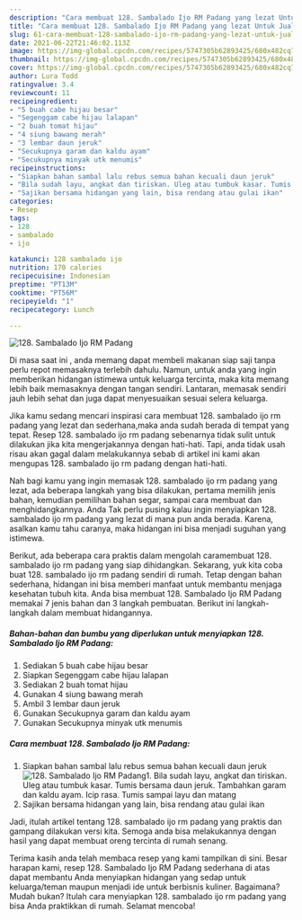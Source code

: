 ```yaml
---
description: "Cara membuat 128. Sambalado Ijo RM Padang yang lezat Untuk Jualan"
title: "Cara membuat 128. Sambalado Ijo RM Padang yang lezat Untuk Jualan"
slug: 61-cara-membuat-128-sambalado-ijo-rm-padang-yang-lezat-untuk-jualan
date: 2021-06-22T21:46:02.113Z
image: https://img-global.cpcdn.com/recipes/5747305b62893425/680x482cq70/128-sambalado-ijo-rm-padang-foto-resep-utama.jpg
thumbnail: https://img-global.cpcdn.com/recipes/5747305b62893425/680x482cq70/128-sambalado-ijo-rm-padang-foto-resep-utama.jpg
cover: https://img-global.cpcdn.com/recipes/5747305b62893425/680x482cq70/128-sambalado-ijo-rm-padang-foto-resep-utama.jpg
author: Lura Todd
ratingvalue: 3.4
reviewcount: 11
recipeingredient:
- "5 buah cabe hijau besar"
- "Segenggam cabe hijau lalapan"
- "2 buah tomat hijau"
- "4 siung bawang merah"
- "3 lembar daun jeruk"
- "Secukupnya garam dan kaldu ayam"
- "Secukupnya minyak utk menumis"
recipeinstructions:
- "Siapkan bahan sambal lalu rebus semua bahan kecuali daun jeruk"
- "Bila sudah layu, angkat dan tiriskan. Uleg atau tumbuk kasar. Tumis bersama daun jeruk. Tambahkan garam dan kaldu ayam. Icip rasa. Tumis sampai layu dan matang"
- "Sajikan bersama hidangan yang lain, bisa rendang atau gulai ikan"
categories:
- Resep
tags:
- 128
- sambalado
- ijo

katakunci: 128 sambalado ijo 
nutrition: 170 calories
recipecuisine: Indonesian
preptime: "PT13M"
cooktime: "PT56M"
recipeyield: "1"
recipecategory: Lunch

---
```



![128. Sambalado Ijo RM Padang](https://img-global.cpcdn.com/recipes/5747305b62893425/680x482cq70/128-sambalado-ijo-rm-padang-foto-resep-utama.jpg)

Di masa  saat ini , anda memang dapat membeli makanan siap saji tanpa perlu repot memasaknya terlebih dahulu. Namun, untuk anda yang ingin memberikan hidangan istimewa untuk keluarga tercinta, maka kita memang lebih baik memasaknya dengan tangan sendiri. Lantaran, memasak sendiri jauh lebih sehat dan juga dapat menyesuaikan sesuai selera keluarga.

Jika kamu sedang mencari inspirasi cara membuat 128. sambalado ijo rm padang yang lezat dan sederhana,maka anda sudah berada di tempat yang tepat. Resep 128. sambalado ijo rm padang  sebenarnya tidak sulit untuk dilakukan jika kita mengerjakannya dengan hati-hati. Tapi, anda tidak usah risau akan gagal dalam melakukannya 
sebab di artikel ini kami akan mengupas 128. sambalado ijo rm padang dengan hati-hati.  



Nah bagi kamu yang ingin memasak 128. sambalado ijo rm padang yang lezat, ada beberapa langkah yang bisa dilakukan, pertama memilih jenis bahan, kemudian pemilihan bahan segar, sampai cara membuat dan menghidangkannya. Anda Tak perlu pusing kalau ingin menyiapkan 128. sambalado ijo rm padang yang lezat di mana pun anda berada. Karena, asalkan kamu  tahu caranya, maka hidangan ini bisa menjadi suguhan yang istimewa.

Berikut, ada beberapa cara praktis  dalam mengolah caramembuat 128. sambalado ijo rm padang yang siap dihidangkan. Sekarang, yuk kita coba buat 128. sambalado ijo rm padang sendiri di rumah. Tetap dengan bahan sederhana, hidangan ini bisa memberi manfaat untuk membantu menjaga kesehatan tubuh kita. Anda bisa membuat 128. Sambalado Ijo RM Padang memakai 7 jenis bahan dan 3 langkah pembuatan. Berikut ini langkah-langkah dalam membuat hidangannya.

<!--inarticleads1-->

##### Bahan-bahan dan bumbu yang diperlukan untuk menyiapkan 128. Sambalado Ijo RM Padang:

1. Sediakan 5 buah cabe hijau besar
1. Siapkan Segenggam cabe hijau lalapan
1. Sediakan 2 buah tomat hijau
1. Gunakan 4 siung bawang merah
1. Ambil 3 lembar daun jeruk
1. Gunakan Secukupnya garam dan kaldu ayam
1. Gunakan Secukupnya minyak utk menumis




<!--inarticleads2-->

##### Cara membuat 128. Sambalado Ijo RM Padang:

1. Siapkan bahan sambal lalu rebus semua bahan kecuali daun jeruk
<img src="https://img-global.cpcdn.com/steps/510306402d7a46a0/160x128cq70/128-sambalado-ijo-rm-padang-langkah-memasak-1-foto.jpg" alt="128. Sambalado Ijo RM Padang">1. Bila sudah layu, angkat dan tiriskan. Uleg atau tumbuk kasar. Tumis bersama daun jeruk. Tambahkan garam dan kaldu ayam. Icip rasa. Tumis sampai layu dan matang
1. Sajikan bersama hidangan yang lain, bisa rendang atau gulai ikan




Jadi, itulah artikel tentang  128. sambalado ijo rm padang  yang praktis dan gampang dilakukan versi kita. Semoga anda bisa melakukannya dengan hasil yang dapat membuat oreng tercinta di rumah senang. 

Terima kasih anda telah membaca resep yang kami tampilkan di sini. Besar harapan kami, resep  128. Sambalado Ijo RM Padang sederhana di atas dapat membantu Anda menyiapkan hidangan yang sedap untuk keluarga/teman maupun menjadi ide untuk berbisnis kuliner. Bagaimana? Mudah bukan? Itulah cara menyiapkan 128. sambalado ijo rm padang yang bisa Anda praktikkan di rumah. Selamat mencoba!

